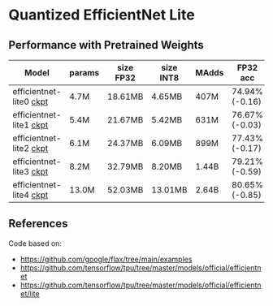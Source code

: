 # Quantized EfficientNet Lite

## Performance with Pretrained Weights
|**Model** | **params** | **size FP32** | **size INT8** | **MAdds** | **FP32 acc** | **FP32 acc finetuned** | **INT8 acc** | **INT8 acc finetuned** |
|------|-----|-------|-------|-----|-------|-------|------|------|
|efficientnet-lite0 [ckpt](https://storage.googleapis.com/cloud-tpu-checkpoints/efficientnet/lite/efficientnet-lite0.tar.gz) | 4.7M | 18.61MB | 4.65MB | 407M |  74.94% (-0.16) | [75.40%](https://tensorboard.dev/experiment/BRj9fv5PR0yAWkD4z0p5FQ/) (+0.30) | 74.22% (-0.18) | [75.43%](https://tensorboard.dev/experiment/L2wx6i0dRly0LTG3sA9qpg) (+1.03) |
|efficientnet-lite1 [ckpt](https://storage.googleapis.com/cloud-tpu-checkpoints/efficientnet/lite/efficientnet-lite1.tar.gz) | 5.4M | 21.67MB | 5.42MB | 631M |  76.67% (-0.03) | [76.94%](https://tensorboard.dev/experiment/QRMPo8cVQRqk01JbKZOMjw/) (+0.24) | 76.31% (+0.41) | [76.89%](https://tensorboard.dev/experiment/oXPvlPrSQkKyZlivUrby7w/) (+0.99) |
|efficientnet-lite2 [ckpt](https://storage.googleapis.com/cloud-tpu-checkpoints/efficientnet/lite/efficientnet-lite2.tar.gz) | 6.1M | 24.37MB | 6.09MB | 899M |  77.43% (-0.17) | [77.84%](https://tensorboard.dev/experiment/DZXKGFneSoW8rj5qZZz3LQ/) (+0.24) | 76.91% (-0.09) | [77.79%](https://tensorboard.dev/experiment/KMC8ULhbQviDC5LN1aj4dA/) (+0.79) |
|efficientnet-lite3 [ckpt](https://storage.googleapis.com/cloud-tpu-checkpoints/efficientnet/lite/efficientnet-lite3.tar.gz) | 8.2M | 32.79MB | 8.20MB |1.44B | 79.21% (-0.59) | [79.45%](https://tensorboard.dev/experiment/dD3zay4XTYm6ltpNTGocDg/) (-0.35) | 78.87% (-0.13) | |
|efficientnet-lite4 [ckpt](https://storage.googleapis.com/cloud-tpu-checkpoints/efficientnet/lite/efficientnet-lite4.tar.gz) | 13.0M | 52.03MB | 13.01MB |2.64B | 80.65% (-0.85) | [80.97%](https://tensorboard.dev/experiment/4VwTvygFQ2WFG74GlF8Tqw/) (-0.53) | 80.47% (+0.27) | [80.92%](https://tensorboard.dev/experiment/G6PJWXMRQyiAMZCEyVfVsA/) (+0.72) |

## References

Code based on:
- https://github.com/google/flax/tree/main/examples
- https://github.com/tensorflow/tpu/tree/master/models/official/efficientnet
- https://github.com/tensorflow/tpu/tree/master/models/official/efficientnet/lite
